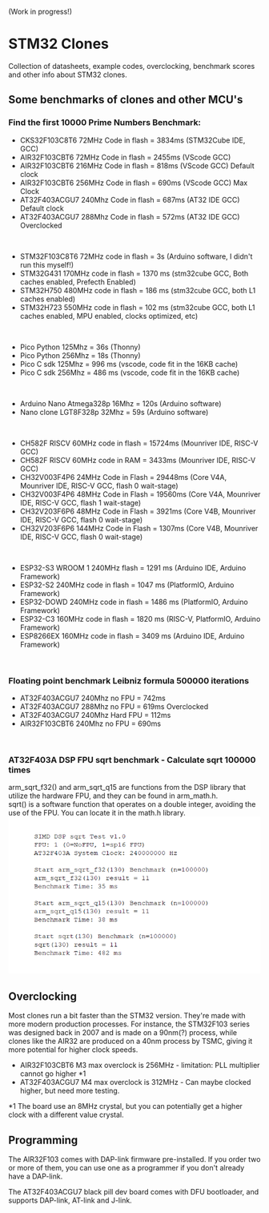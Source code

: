 (Work in progress!)
# STM32 Clones
Collection of datasheets, example codes, overclocking, benchmark scores and other info about STM32 clones.


## Some benchmarks of clones and other MCU's

### Find the first 10000 Prime Numbers Benchmark:
- CKS32F103C8T6 72MHz Code in flash = 3834ms (STM32Cube IDE, GCC)
- AIR32F103CBT6 72MHz Code in flash = 2455ms (VScode GCC) 
- AIR32F103CBT6 216MHz Code in flash = 818ms (VScode GCC) Default clock
- AIR32F103CBT6 256MHz Code in flash = 690ms (VScode GCC) Max Clock
- AT32F403ACGU7 240Mhz Code in flash = 687ms (AT32 IDE GCC) Default clock
- AT32F403ACGU7 288Mhz Code in flash = 572ms (AT32 IDE GCC) Overclocked

<br/>

- STM32F103C8T6 72MHz code in flash = 3s (Arduino software, I didn't run this myself!)
- STM32G431 170MHz code in flash = 1370 ms (stm32cube GCC, Both caches enabled, Prefecth Enabled)
- STM32H750 480MHz code in flash = 186 ms (stm32cube GCC, both L1 caches enabled)
- STM32H723 550MHz code in flash = 102 ms (stm32cube GCC, both L1 caches enabled, MPU enabled, clocks optimized, etc)
<br/>

- Pico Python 125Mhz = 36s (Thonny)
- Pico Python 256Mhz = 18s (Thonny)
- Pico C sdk 125Mhz  = 996 ms (vscode, code fit in the 16KB cache) 
- Pico C sdk 256Mhz  = 486 ms (vscode, code fit in the 16KB cache)
<br/>

- Arduino Nano Atmega328p 16Mhz = 120s (Arduino software)
- Nano clone LGT8F328p 32Mhz = 59s (Arduino software)
<br/>

- CH582F RISCV  60MHz code in flash = 15724ms (Mounriver IDE, RISC-V GCC)
- CH582F RISCV  60MHz code in RAM   =  3433ms (Mounriver IDE, RISC-V GCC)
- CH32V003F4P6  24MHz Code in Flash = 29448ms (Core V4A, Mounriver IDE, RISC-V GCC, flash 0 wait-stage)
- CH32V003F4P6  48MHz Code in Flash = 19560ms (Core V4A, Mounriver IDE, RISC-V GCC, flash 1 wait-stage)
- CH32V203F6P6  48MHz Code in Flash =  3921ms (Core V4B, Mounriver IDE, RISC-V GCC, flash 0 wait-stage)
- CH32V203F6P6 144MHz Code in Flash =  1307ms (Core V4B, Mounriver IDE, RISC-V GCC, flash 0 wait-stage)

<br/>

- ESP32-S3 WROOM 1 240MHz flash   = 1291 ms (Arduino IDE, Arduino Framework)
- ESP32-S2 240MHz code in flash   = 1047 ms (PlatformIO, Arduino Framework)
- ESP32-DOWD 240MHz code in flash = 1486 ms (PlatformIO, Arduino Framework)
- ESP32-C3 160MHz code in flash   = 1820 ms (RISC-V, PlatformIO, Arduino Framework)
- ESP8266EX 160MHz code in flash  = 3409 ms (Arduino IDE, Arduino Framework)
<br/>


### Floating point benchmark Leibniz formula 500000 iterations
- AT32F403ACGU7 240Mhz   no FPU   = 742ms
- AT32F403ACGU7 288Mhz   no FPU   = 619ms Overclocked
- AT32F403ACGU7 240Mhz   Hard FPU = 112ms
- AIR32F103CBT6 240Mhz   no FPU   = 690ms
<br/>

### AT32F403A DSP FPU sqrt benchmark - Calculate sqrt 100000 times
arm_sqrt_f32() and arm_sqrt_q15 are functions from the DSP library that utilize the hardware FPU, and they can be found in arm_math.h. <br/>
sqrt() is a software function that operates on a double integer, avoiding the use of the FPU. You can locate it in the math.h library.<br/>
![sqrt_bench](https://github.com/JacobIkke/STM32_Clones/blob/main/AT32F403A_Examples/images/AT32F403A_sqrt_dsp_fpu_bench_240M.png)

## Overclocking
Most clones run a bit faster than the STM32 version. They're made with more modern production processes. 
For instance, the STM32F103 series was designed back in 2007 and is made on a 90nm(?) process, while clones like the AIR32 are produced on a 40nm process by TSMC, giving it more potential for higher clock speeds.

* AIR32F103CBT6 M3 max overclock is 256MHz - limitation: PLL multiplier cannot go higher *1
* AT32F403ACGU7 M4 max overclock is 312MHz - Can maybe clocked higher, but need more testing. 

*1 The board use an 8MHz crystal, but you can potentially get a higher clock with a different value crystal.

## Programming
The AIR32F103 comes with DAP-link firmware pre-installed. If you order two or more of them, you can use one as a programmer if you don't already have a DAP-link.

The AT32F403ACGU7 black pill dev board comes with DFU bootloader, and supports DAP-link, AT-link and J-link. 
